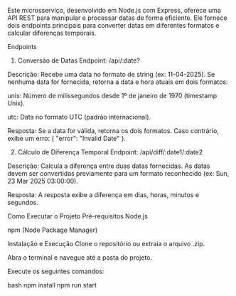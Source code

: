 Este microsserviço, desenvolvido em Node.js com Express, oferece uma API REST para manipular e processar datas de forma eficiente. Ele fornece dois endpoints principais para converter datas em diferentes formatos e calcular diferenças temporais.

Endpoints
1. Conversão de Datas
Endpoint: /api/:date?

Descrição: Recebe uma data no formato de string (ex: 11-04-2025). Se nenhuma data for fornecida, retorna a data e hora atuais em dois formatos:

unix: Número de milissegundos desde 1º de janeiro de 1970 (timestamp Unix).

utc: Data no formato UTC (padrão internacional).

Resposta: Se a data for válida, retorna os dois formatos. Caso contrário, exibe um erro: { "error": "Invalid Date" }.

2. Cálculo de Diferença Temporal
Endpoint: /api/diff/:date1/:date2

Descrição: Calcula a diferença entre duas datas fornecidas. As datas devem ser convertidas previamente para um formato reconhecido (ex: Sun, 23 Mar 2025 03:00:00).

Resposta: A resposta exibe a diferença em dias, horas, minutos e segundos.

Como Executar o Projeto
Pré-requisitos
Node.js

npm (Node Package Manager)

Instalação e Execução
Clone o repositório ou extraia o arquivo .zip.

Abra o terminal e navegue até a pasta do projeto.

Execute os seguintes comandos:

bash
npm install
npm run start
